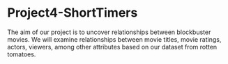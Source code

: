 # Project4-ShortTimers
The aim of our project is to uncover relationships between blockbuster movies. We will examine relationships between movie titles, movie ratings, actors, viewers, among other attributes based on our dataset from rotten tomatoes.
